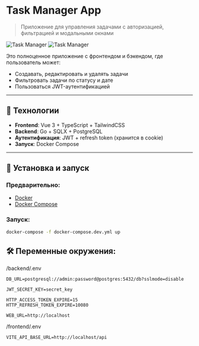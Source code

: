# Task Manager App

> Приложение для управления задачами с авторизацией, фильтрацией и модальными окнами

![Task Manager](./screenshot_1.png)
![Task Manager](./screenshot_2.png)

Это полноценное приложение с фронтендом и бэкендом, где пользователь может:

- Создавать, редактировать и удалять задачи
- Фильтровать задачи по статусу и дате
- Пользоваться JWT-аутентификацией

---

## 🧰 Технологии

- **Frontend**: Vue 3 + TypeScript + TailwindCSS
- **Backend**: Go + SQLX + PostgreSQL
- **Аутентификация**: JWT + refresh token (хранится в cookie)
- **Запуск**: Docker Compose

---

## 🚀 Установка и запуск

### Предварительно:

- [Docker](https://www.docker.com/)
- [Docker Compose](https://docs.docker.com/compose/install/)

### Запуск:

```bash
docker-compose -f docker-compose.dev.yml up
```

## 🛠 Переменные окружения:

/backend/.env

```env
DB_URL=postgresql://admin:password@postgres:5432/db?sslmode=disable

JWT_SECRET_KEY=secret_key

HTTP_ACCESS_TOKEN_EXPIRE=15
HTTP_REFRESH_TOKEN_EXPIRE=10080

WEB_URL=http://localhost
```

/frontend/.env

```env
VITE_API_BASE_URL=http://localhost/api
```
